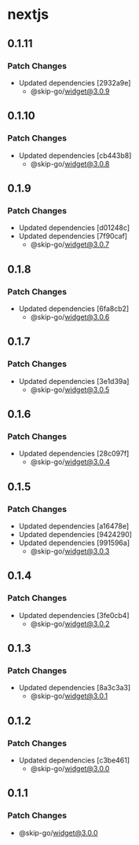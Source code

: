 # nextjs

## 0.1.11

### Patch Changes

- Updated dependencies [2932a9e]
  - @skip-go/widget@3.0.9

## 0.1.10

### Patch Changes

- Updated dependencies [cb443b8]
  - @skip-go/widget@3.0.8

## 0.1.9

### Patch Changes

- Updated dependencies [d01248c]
- Updated dependencies [7f90caf]
  - @skip-go/widget@3.0.7

## 0.1.8

### Patch Changes

- Updated dependencies [6fa8cb2]
  - @skip-go/widget@3.0.6

## 0.1.7

### Patch Changes

- Updated dependencies [3e1d39a]
  - @skip-go/widget@3.0.5

## 0.1.6

### Patch Changes

- Updated dependencies [28c097f]
  - @skip-go/widget@3.0.4

## 0.1.5

### Patch Changes

- Updated dependencies [a16478e]
- Updated dependencies [9424290]
- Updated dependencies [991596a]
  - @skip-go/widget@3.0.3

## 0.1.4

### Patch Changes

- Updated dependencies [3fe0cb4]
  - @skip-go/widget@3.0.2

## 0.1.3

### Patch Changes

- Updated dependencies [8a3c3a3]
  - @skip-go/widget@3.0.1

## 0.1.2

### Patch Changes

- Updated dependencies [c3be461]
  - @skip-go/widget@3.0.0

## 0.1.1

### Patch Changes

- @skip-go/widget@3.0.0
